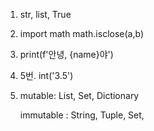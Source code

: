 1. str, list, True

2. import math
   math.isclose(a,b)

3. print(f'안녕, {name}야')

4. 5번. int('3.5')

5. mutable: List, Set, Dictionary

   immutable : String, Tuple, Set, 

